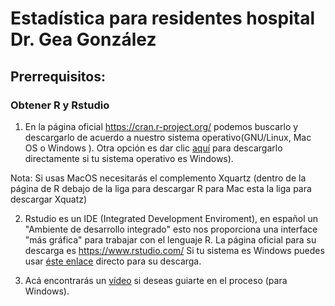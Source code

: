 # Estadística para residentes hospital Dr. Gea González


## Prerrequisitos:

### Obtener R y Rstudio 

1. En la página oficial https://cran.r-project.org/ podemos buscarlo y descargarlo de acuerdo a nuestro sistema operativo(GNU/Linux, Mac OS o Windows ).  Otra opción es dar clic [aquí](https://cran.r-project.org/bin/windows/base/R-3.5.0-win.exe) para descargarlo directamente si tu sistema operativo es Windows).  

Nota: Si usas MacOS necesitarás el complemento Xquartz (dentro de la página de R debajo de la liga para descargar R para Mac esta la liga para descargar Xquatz)

2. Rstudio es un IDE (Integrated Development Enviroment), en español un "Ambiente de desarrollo integrado" esto nos proporciona una interface "más gráfica" para trabajar con el lenguaje R. La página oficial para su descarga es https://www.rstudio.com/ Si tu sistema es Windows puedes usar [éste enlace](https://download1.rstudio.org/RStudio-1.1.453.exe) directo para su descarga.    

3. Acá encontrarás un [vídeo](https://www.youtube.com/watch?v=5ZbjUEg4a1g) si deseas guiarte en el proceso (para Windows).
